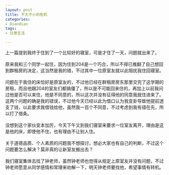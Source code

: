 ```yaml
---
layout: post
title: 不大不小的危机
categories:
- Diandian
tags:
- 日常生活

---
```

上一篇提到我终于住到了一个比较好的寝室，可是才住了一天，问题就出来了。
<br />
<br />原来我和三个同学一起住，因为住到204是一个巧合，所以不得已推翻了自己想回到群租房的决定，这当然是我的错，不过其中一位原室友就以此阻扰我住回寝室。
<br />
<br />问题在于我住的床恰好是原室友的，不过他已经在群租房房东那里交完了这学期的房租，而且他跟204的室友们都搞僵了，所以是不可能回来住的，再加上以前我问过他是否可以来住，他是不同意的，所以这次并没有征得他的同意我就住进来了。这两个问题的确是我的错误，不过他今天已经以此为借口认为我变卦导致他提前透支了钱，以此要求我借钱给他，虽然我一百个不同意，不过考虑到我有错在先，所以打了借条。
<br />
<br />没想到这个家伙变本加厉，今天下午又到我们寝室来要求一位室友离开，理由是这是他的床，即使他不住，也有理由不让别人住。
<br />
<br />关于道德品质、个人素质的问题我不想探讨，想必大家也有自己的判断，不过这个问题要怎么解决？莫非真的让新室友搬出去？
<br />
<br />我们寝室集体去找了钟老师，虽然钟老师也觉得从规定上原室友并没有问题，不过钟老师愿意从同学感情和常理来劝解一下，明天钟老师要找他，希望事情有转机。